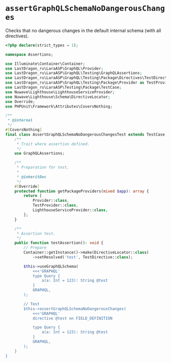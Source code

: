 # `assertGraphQLSchemaNoDangerousChanges`

Checks that no dangerous changes in the default internal schema (with all directives).

[include:example]: ./AssertGraphQLSchemaNoDangerousChangesTest.php
[//]: # (start: e89808347215c25407fece361d856f4087c43ac0599c7f65bba42fc4afc4fd51)
[//]: # (warning: Generated automatically. Do not edit.)

```php
<?php declare(strict_types = 1);

namespace Assertions;

use Illuminate\Container\Container;
use LastDragon_ru\LaraASP\GraphQL\Provider;
use LastDragon_ru\LaraASP\GraphQL\Testing\GraphQLAssertions;
use LastDragon_ru\LaraASP\GraphQL\Testing\Package\Directives\TestDirective;
use LastDragon_ru\LaraASP\GraphQL\Testing\Package\Provider as TestProvider;
use LastDragon_ru\LaraASP\Testing\Package\TestCase;
use Nuwave\Lighthouse\LighthouseServiceProvider;
use Nuwave\Lighthouse\Schema\DirectiveLocator;
use Override;
use PHPUnit\Framework\Attributes\CoversNothing;

/**
 * @internal
 */
#[CoversNothing]
final class AssertGraphQLSchemaNoDangerousChangesTest extends TestCase {
    /**
     * Trait where assertion defined.
     */
    use GraphQLAssertions;

    /**
     * Preparation for test.
     *
     * @inheritDoc
     */
    #[Override]
    protected function getPackageProviders(mixed $app): array {
        return [
            Provider::class,
            TestProvider::class,
            LighthouseServiceProvider::class,
        ];
    }

    /**
     * Assertion test.
     */
    public function testAssertion(): void {
        // Prepare
        Container::getInstance()->make(DirectiveLocator::class)
            ->setResolved('test', TestDirective::class);

        $this->useGraphQLSchema(
            <<<'GRAPHQL'
            type Query {
                a(a: Int = 123): String @test
            }
            GRAPHQL,
        );

        // Test
        $this->assertGraphQLSchemaNoDangerousChanges(
            <<<'GRAPHQL'
            directive @test on FIELD_DEFINITION

            type Query {
                a(a: Int = 123): String @test
            }
            GRAPHQL,
        );
    }
}
```

[//]: # (end: e89808347215c25407fece361d856f4087c43ac0599c7f65bba42fc4afc4fd51)
